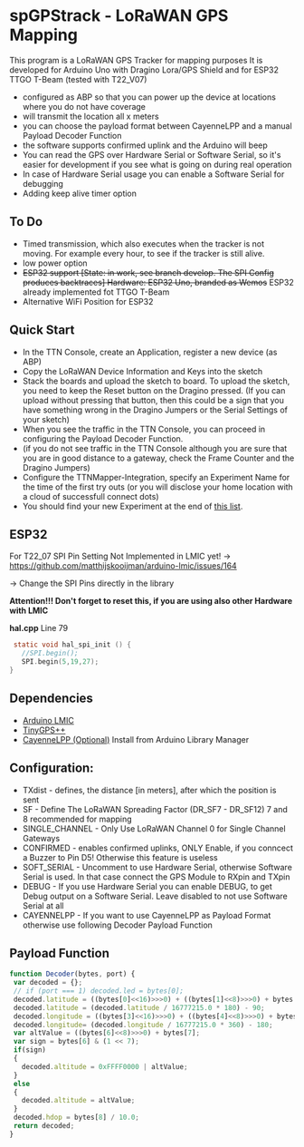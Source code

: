 # spGPStrack - LoRaWAN GPS Mapping

This program is a LoRaWAN GPS Tracker for mapping purposes
It is developed for Arduino Uno with Dragino Lora/GPS Shield and for ESP32 TTGO T-Beam (tested with T22_V07)
  - configured as ABP so that you can power up the device at locations where you do not have coverage
  - will transmit the location all x meters
  - you can choose the payload format between CayenneLPP and a manual Payload Decoder Function
  - the software supports confirmed uplink and the Arduino will beep
  - You can read the GPS over Hardware Serial or Software Serial, so it's easier for development if you see what is going on during real operation
  - In case of Hardware Serial usage you can enable a Software Serial for debugging
  - Adding keep alive timer option
 ## To Do
  - Timed transmission, which also executes when the tracker is not moving. For example every hour, to see if the tracker is still alive.
  - low power option
  - ~~ESP32 support [State: in work, see branch develop. The SPI Config produces backtraces] Hardware: ESP32 Uno, branded as Wemos~~ ESP32 already implemented fot TTGO T-Beam
  - Alternative WiFi Position for ESP32

 ## Quick Start
  - In the TTN Console, create an Application, register a new device (as ABP)
  - Copy the LoRaWAN Device Information and Keys into the sketch
  - Stack the boards and upload the sketch to board. To upload the sketch, you need to keep the Reset button on the Dragino pressed.
  (If you can upload without pressing that button, then this could be a sign that you have something wrong in the Dragino Jumpers or the Serial Settings of your sketch)
  - When you see the traffic in the TTN Console, you can proceed in configuring the Payload Decoder Function.
  - (if you do not see traffic in the TTN Console although you are sure that you are in good distance to a gateway, check the Frame Counter and the Dragino Jumpers)
  - Configure the TTNMapper-Integration, specify an Experiment Name for the time of the first try outs 
  (or you will disclose your home location with a cloud of successfull connect dots)
  - You should find your new Experiment at the end of [this list](https://ttnmapper.org/experiments/list_all.php).

 ## ESP32
For T22_07 
SPI Pin Setting Not Implemented in LMIC yet! -> https://github.com/matthijskooijman/arduino-lmic/issues/164

-> Change the SPI Pins directly in the library

**Attention!!! Don't forget to reset this, if you are using also other Hardware with LMIC**

**hal.cpp** Line 79
```C
 static void hal_spi_init () {
   //SPI.begin();
   SPI.begin(5,19,27);
}
```
 
 ## Dependencies
  - [Arduino LMIC](https://github.com/matthijskooijman/arduino-lmic)
  - [TinyGPS++](http://arduiniana.org/libraries/tinygpsplus/)
  - [CayenneLPP (Optional)](https://www.thethingsnetwork.org/docs/devices/arduino/api/cayennelpp.html) Install from Arduino Library Manager

 ## Configuration:
  - TXdist - defines, the distance [in meters], after which the position is sent
  - SF - Define The LoRaWAN Spreading Factor (DR_SF7 - DR_SF12) 7 and 8 recommended for mapping
  - SINGLE_CHANNEL - Only Use LoRaWAN Channel 0 for Single Channel Gateways
  - CONFIRMED - enables confirmed uplinks, ONLY Enable, if you conncect a Buzzer to Pin D5! Otherwise this feature is useless
  - SOFT_SERIAL - Uncomment to use Hardware Serial, otherwise Software Serial is used. In that case connect the GPS Module to RXpin and TXpin
  - DEBUG - If you use Hardware Serial you can enable DEBUG, to get Debug output on a Software Serial. Leave disabled to not use Software Serial at all
  - CAYENNELPP - If you want to use CayenneLPP as Payload Format otherwise use following Decoder Payload Function

 ## Payload Function
 ```javascript
 function Decoder(bytes, port) {
  var decoded = {};
  // if (port === 1) decoded.led = bytes[0];
  decoded.latitude = ((bytes[0]<<16)>>>0) + ((bytes[1]<<8)>>>0) + bytes[2];
  decoded.latitude = (decoded.latitude / 16777215.0 * 180) - 90;
  decoded.longitude = ((bytes[3]<<16)>>>0) + ((bytes[4]<<8)>>>0) + bytes[5];
  decoded.longitude= (decoded.longitude / 16777215.0 * 360) - 180;
  var altValue = ((bytes[6]<<8)>>>0) + bytes[7];
  var sign = bytes[6] & (1 << 7);
  if(sign)
  {
    decoded.altitude = 0xFFFF0000 | altValue;
  }
  else
  {
    decoded.altitude = altValue;
  }
  decoded.hdop = bytes[8] / 10.0;
  return decoded;
}
 ```
